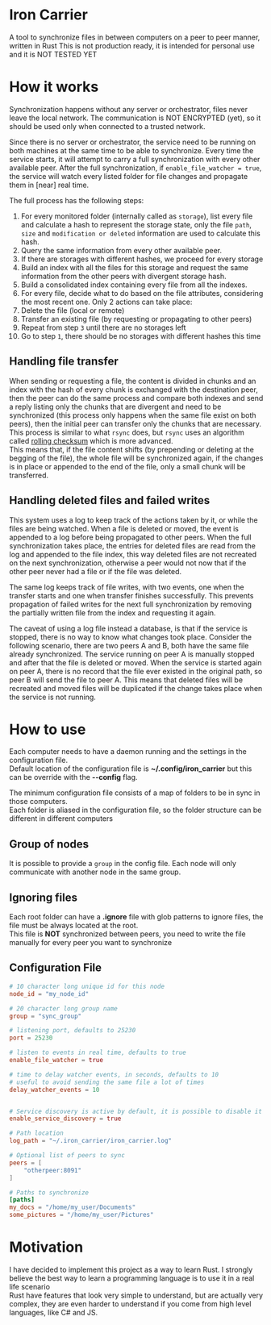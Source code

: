 # Iron Carrier

A tool to synchronize files in between computers on a peer to peer manner, written in Rust
This is not production ready, it is intended for personal use and it is NOT TESTED YET

# How it works
Synchronization happens without any server or orchestrator, files never leave the local network.
The communication is NOT ENCRYPTED (yet), so it should be used only when connected to a trusted network.  

Since there is no server or orchestrator, the service need to be running on both machines at the same time to be able to synchronize. 
Every time the service starts, it will attempt to carry a full synchronization with every other available peer. After the full synchronization, if `enable_file_watcher = true`, the service will watch every listed folder for file changes and propagate them in [near] real time.

The full process has the following steps:
1. For every monitored folder (internally called as `storage`), list every file and calculate a hash to represent the storage state, only the file `path`, `size` and `modification or deleted` information are used to calculate this hash.  
2. Query the same information from every other available peer.  
3. If there are storages with different hashes, we proceed for every storage
4. Build an index with all the files for this storage and request the same information from the other peers with divergent storage hash.  
5. Build a consolidated index containing every file from all the indexes.
6. For every file, decide what to do based on the file attributes, considering the most recent one. Only 2 actions can take place:
  1. Delete the file (local or remote) 
  2. Transfer an existing file (by requesting or propagating to other peers)
7. Repeat from step `3` until there are no storages left
8. Go to step `1`, there should be no storages with different hashes this time

## Handling file transfer
When sending or requesting a file, the content is divided in chunks and an index with the hash of every chunk is exchanged with the destination peer, then the peer can do the same process and compare both indexes and send a reply listing only the chunks that are divergent and need to be synchronized (this process only happens when the same file exist on both peers), then the initial peer can transfer only the chunks that are necessary. This process is similar to what `rsync` does, but `rsync` uses an algorithm called [rolling checksum](https://rsync.samba.org/tech_report/node3.html) which is more advanced.  
This means that, if the file content shifts (by prepending or deleting at the begging of the file), the whole file will be synchronized again, if the changes is in place or appended to the end of the file, only a small chunk will be transferred.

## Handling deleted files and failed writes
This system uses a log to keep track of the actions taken by it, or while the files are being watched. When a file is deleted or moved, the event is appended to a log before being propagated to other peers. When the full synchronization takes place, the entries for deleted files are read from the log and appended to the file index, this way deleted files are not recreated on the next synchronization, otherwise a peer would not now that if the other peer never had a file or if the file was deleted.  

The same log keeps track of file writes, with two events, one when the transfer starts and one when transfer finishes successfully. This prevents propagation of failed writes for the next full synchronization by removing the partially written file from the index and requesting it again.  

The caveat of using a log file instead a database, is that if the service is stopped, there is no way to know what changes took place. Consider the following scenario, there are two peers A and B, both have the same file already synchronized. The service running on peer A is manually stopped and after that the file is deleted or moved. When the service is started again on peer A, there is no record that the file ever existed in the original path, so peer B will send the file to peer A. This means that deleted files will be recreated and moved files will be duplicated if the change takes place when the service is not running.  


# How to use

Each computer needs to have a daemon running and the settings in the configuration file.  
Default location of the configuration file is **~/.config/iron_carrier** but this can be override
with the **--config** flag.  

The minimum configuration file consists of a map of folders to be in sync in those computers.  
Each folder is aliased in the configuration file, so the folder structure can be different in different computers

## Group of nodes
It is possible to provide a `group` in the config file. Each node will only communicate with
another node in the same group. 

## Ignoring files
Each root folder can have a **.ignore** file with glob patterns to ignore files, the file must be
always located at the root.  
This file is **NOT** synchronized between peers, you need to write the file manually for every peer
you want to synchronize


## Configuration File
```toml
# 10 character long unique id for this node
node_id = "my_node_id"

# 20 character long group name
group = "sync_group"

# listening port, defaults to 25230
port = 25230  

# listen to events in real time, defaults to true
enable_file_watcher = true

# time to delay watcher events, in seconds, defaults to 10
# useful to avoid sending the same file a lot of times
delay_watcher_events = 10


# Service discovery is active by default, it is possible to disable it and specify a list of  peers
enable_service_discovery = true

# Path location
log_path = "~/.iron_carrier/iron_carrier.log"

# Optional list of peers to sync
peers = [
    "otherpeer:8091"
]

# Paths to synchronize
[paths]
my_docs = "/home/my_user/Documents"
some_pictures = "/home/my_user/Pictures"
```


# Motivation
I have decided to implement this project as a way to learn Rust. I strongly believe the best way to learn a programming language is to use it in a real life scenario  
Rust have features that look very simple to understand, but are actually very complex, they are even harder to understand if you come from high level languages, like C# and JS.   

